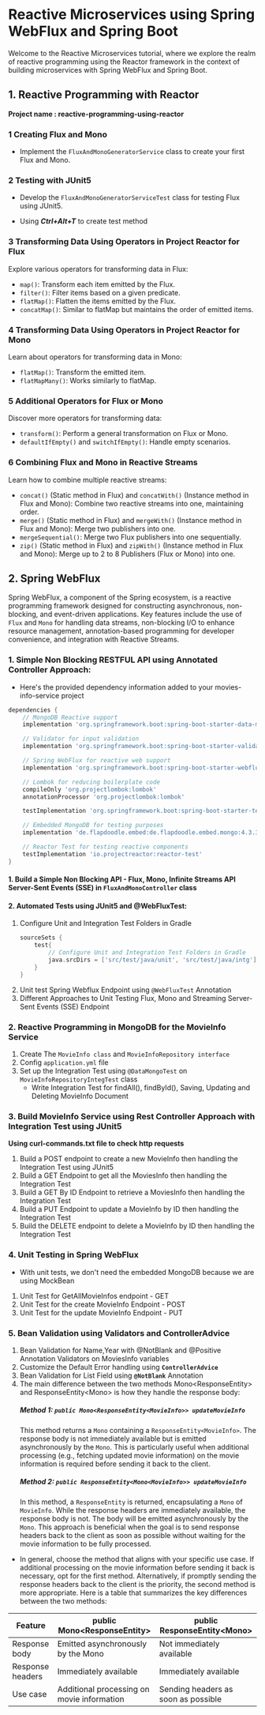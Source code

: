# Reactive Microservices using Spring WebFlux and Spring Boot

Welcome to the Reactive Microservices tutorial, where we explore the realm of reactive programming using the Reactor framework in the context of building microservices with Spring WebFlux and Spring Boot.

## 1. Reactive Programming with Reactor
**Project name : reactive-programming-using-reactor**

### 1 Creating Flux and Mono
- Implement the `FluxAndMonoGeneratorService` class to create your first Flux and Mono.

### 2 Testing with JUnit5
- Develop the `FluxAndMonoGeneratorServiceTest` class for testing Flux using JUnit5. 
* Using ***Ctrl+Alt+T*** to create test method

### 3 Transforming Data Using Operators in Project Reactor for Flux
Explore various operators for transforming data in Flux:
- `map()`: Transform each item emitted by the Flux.
- `filter()`: Filter items based on a given predicate.
- `flatMap()`: Flatten the items emitted by the Flux.
- `concatMap()`: Similar to flatMap but maintains the order of emitted items.

### 4 Transforming Data Using Operators in Project Reactor for Mono
Learn about operators for transforming data in Mono:
- `flatMap()`: Transform the emitted item.
- `flatMapMany()`: Works similarly to flatMap.

### 5 Additional Operators for Flux or Mono
Discover more operators for transforming data:
- `transform()`: Perform a general transformation on Flux or Mono.
- `defaultIfEmpty()` and `switchIfEmpty()`: Handle empty scenarios.

### 6 Combining Flux and Mono in Reactive Streams
Learn how to combine multiple reactive streams:
- `concat()` (Static method in Flux) and `concatWith()` (Instance method in Flux and Mono): Combine two reactive streams into one, maintaining order.
- `merge()` (Static method in Flux) and `mergeWith()` (Instance method in Flux and Mono): Merge two publishers into one.
- `mergeSequential()`: Merge two Flux publishers into one sequentially.
- `zip()` (Static method in Flux) and `zipWith()` (Instance method in Flux and Mono): Merge up to 2 to 8 Publishers (Flux or Mono) into one.

## 2. Spring WebFlux
Spring WebFlux, a component of the Spring ecosystem, is a reactive programming framework designed for constructing asynchronous, non-blocking, and event-driven applications. Key features include the use of `Flux` and `Mono` for handling data streams, non-blocking I/O to enhance resource management, annotation-based programming for developer convenience, and integration with Reactive Streams.

### 1. Simple Non Blocking RESTFUL API using Annotated Controller Approach:
* Here's the provided dependency information added to your movies-info-service project
```groovy
dependencies {
	// MongoDB Reactive support
	implementation 'org.springframework.boot:spring-boot-starter-data-mongodb-reactive'

	// Validator for input validation
	implementation 'org.springframework.boot:spring-boot-starter-validation'

	// Spring WebFlux for reactive web support
	implementation 'org.springframework.boot:spring-boot-starter-webflux'

	// Lombok for reducing boilerplate code
	compileOnly 'org.projectlombok:lombok'
	annotationProcessor 'org.projectlombok:lombok'

	testImplementation 'org.springframework.boot:spring-boot-starter-test'

	// Embedded MongoDB for testing purposes
	implementation 'de.flapdoodle.embed:de.flapdoodle.embed.mongo:4.3.3'

	// Reactor Test for testing reactive components
	testImplementation 'io.projectreactor:reactor-test'
}
```
####  1. Build a Simple Non Blocking API - Flux, Mono, Infinite Streams API Server-Sent Events (SSE) in `FluxAndMonoController` class
####  2. Automated Tests using JUnit5 and @WebFluxTest:
1. Configure Unit and Integration Test Folders in Gradle
    ```groovy
    sourceSets {
        test{
            // Configure Unit and Integration Test Folders in Gradle
            java.srcDirs = ['src/test/java/unit', 'src/test/java/intg']
        }
    }
    ```
2. Unit test Spring Webflux Endpoint using `@WebFluxTest` Annotation
3. Different Approaches to Unit Testing Flux, Mono and Streaming Server-Sent Events (SSE) Endpoint
### 2. Reactive Programming in MongoDB for the MovieInfo Service
1. Create The `MovieInfo class` and `MovieInfoRepository interface`
2. Config `application.yml` file
3. Set up the Integration Test using `@DataMongoTest` on `MovieInfoRepositoryIntegTest` class
   - Write Integration Test for findAll(), findById(), Saving, Updating and Deleting MovieInfo Document
### 3. Build MovieInfo Service using Rest Controller Approach with Integration Test using JUnit5
**Using curl-commands.txt file to check http requests**
1. Build a POST endpoint to create a new MovieInfo then handling the Integration Test using JUnit5
2. Build a GET Endpoint to get all the MoviesInfo  then handling the Integration Test
3. Build a GET By ID Endpoint to retrieve a MoviesInfo  then handling the Integration Test
4. Build a PUT Endpoint to update a MovieInfo by ID  then handling the Integration Test
5. Build the DELETE endpoint to delete a MovieInfo by ID  then handling the Integration Test
### 4. Unit Testing in Spring WebFlux
* With unit tests, we don't need the embedded MongoDB because we are using MockBean
1. Unit Test for GetAllMovieInfos endpoint - GET
2. Unit Test for the create MovieInfo Endpoint - POST
3. Unit Test for the update MovieInfo Endpoint - PUT
### 5. Bean Validation using Validators and ControllerAdvice
1. Bean Validation for Name,Year with @NotBlank and @Positive Annotation Validators on MoviesInfo variables
2. Customize the Default Error handling using **`ControllerAdvice`**
3. Bean Validation for List Field using **`@NotBlank`** Annotation
4. The main difference between the two methods Mono<ResponseEntity<MovieInfo>> and ResponseEntity<Mono<MovieInfo>> is how they handle the response body:
    ##### Method 1: `public Mono<ResponseEntity<MovieInfo>> updateMovieInfo`
    This method returns a `Mono` containing a `ResponseEntity<MovieInfo>`. The response body is not immediately available but is emitted asynchronously by the `Mono`. This is particularly useful when additional processing (e.g., fetching updated movie information) on the movie information is required before sending it back to the client.
   ##### Method 2: `public ResponseEntity<Mono<MovieInfo>> updateMovieInfo`
   In this method, a `ResponseEntity` is returned, encapsulating a `Mono` of `MovieInfo`. While the response headers are immediately available, the response body is not. The body will be emitted asynchronously by the `Mono`. This approach is beneficial when the goal is to send response headers back to the client as soon as possible without waiting for the movie information to be fully processed.

* In general, choose the method that aligns with your specific use case. If additional processing on the movie information before sending it back is necessary, opt for the first method. Alternatively, if promptly sending the response headers back to the client is the priority, the second method is more appropriate.
Here is a table that summarizes the key differences between the two methods: <br/>

| Feature            | public Mono<ResponseEntity<MovieInfo>> | public ResponseEntity<Mono<MovieInfo>> |
|--------------------|----------------------------------------|----------------------------------------|
| Response body      | Emitted asynchronously by the Mono      | Not immediately available               |
| Response headers   | Immediately available                  | Immediately available                  |
| Use case           | Additional processing on movie information | Sending headers as soon as possible   |



